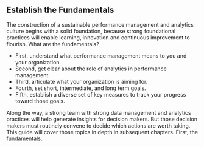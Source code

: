 ## Establish the Fundamentals

The construction of a sustainable performance management and analytics culture begins with a solid foundation, because strong foundational practices will enable learning, innovation and continuous improvement to flourish. What are the fundamentals?

* First, understand what performance management means to you and your organization. 
* Second, get clear about the role of analytics in performance management. 
* Third, articulate what your organization is aiming for. 
* Fourth, set short, intermediate, and long term goals. 
* Fifth, establish a diverse set of key measures to track your progress toward those goals. 

Along the way, a strong team with strong data management and analytics practices will help generate insights for decision makers. But those decision makers must routinely convene to decide which actions are worth taking. This guide will cover those topics in depth in subsequent chapters. First, the fundamentals. 
